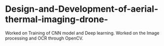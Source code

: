 # Design-and-Development-of-aerial-thermal-imaging-drone-
Worked on Training of CNN model and Deep learning. Worked on the Image processing and OCR through OpenCV.
